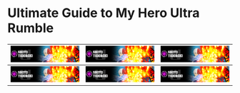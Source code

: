 # Ultimate Guide to My Hero Ultra Rumble

| <img src="/images/401.jpg" width="350" /> | <img src="/images/401.jpg" width="350" /> | <img src="/images/401.jpg" width="350" /> |
|-------------------------------------------|-------------------------------------------|-------------------------------------------|
| <img src="/images/401.jpg" width="350" /> | <img src="/images/401.jpg" width="350" /> | <img src="/images/401.jpg" width="350" /> |
